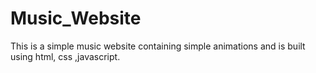 # Music_Website
This is a simple music website containing simple animations and is built using html, css ,javascript.
